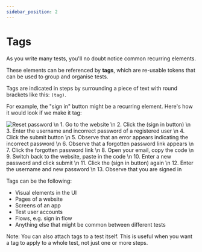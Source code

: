```yaml
---
sidebar_position: 2
---
```


# Tags

As you write many tests, you'll no doubt notice common recurring elements.

These elements can be referenced by **tags**, which are re-usable tokens that can be used to group and organise tests.

Tags are indicated in steps by surrounding a piece of text with round brackets like this: `(tag)`.

For example, the "sign in" button might be a recurring element. Here's how it would look if we make it tag:

![Reset password \n 1. Go to the website \n 2. Click the (sign in button) \n 3. Enter the username and incorrect password of a registered user \n 4. Click the submit button \n 5. Observe that an error appears indicating the incorrect password \n 6. Observe that a forgotten password link appears \n 7. Click the forgotten password link \n 8. Open your email, copy the code \n 9. Switch back to the website, paste in the code \n 10. Enter a new password and click submit \n 11. Click the (sign in button) again \n 12. Enter the username and new password \n 13. Observe that you are signed in](/docs/concepts/tags/tags_example.svg)

<!--
**Reset password**

1. Go to the website
2. Click the (sign in button)
3. Enter the username and incorrect password of a registered user
4. Click the submit button
5. Observe that an error appears indicating the incorrect password
6. Observe that a forgotten password link appears
7. Click the forgotten password link
8. Open your email, copy the code
9. Switch back to the website, paste in the code
10. Enter a new password and click submit
11. Click the (sign in button) again
12. Enter the username and new password
13. Observe that you are signed in
-->

Tags can be the following:

- Visual elements in the UI
- Pages of a website
- Screens of an app
- Test user accounts
- Flows, e.g. sign in flow
- Anything else that might be common between different tests

Note: You can also attach tags to a test itself. This is useful when you want a tag to apply to a whole test, not just one or more steps.